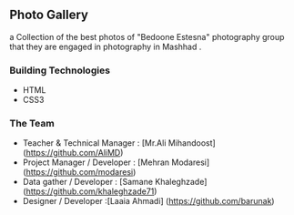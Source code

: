 Photo Gallery
-------------
a Collection of the best photos of "Bedoone Estesna" photography group that they are engaged in photography in Mashhad .

### Building Technologies

- HTML
- CSS3

### The Team 
- Teacher & Technical Manager : [Mr.Ali Mihandoost] (https://github.com/AliMD) 
- Project Manager / Developer : [Mehran Modaresi] (https://github.com/modaresi)
- Data gather / Developer : [Samane Khaleghzade] (https://github.com/khaleghzade71)
- Designer / Developer :[Laaia Ahmadi] (https://github.com/barunak)
